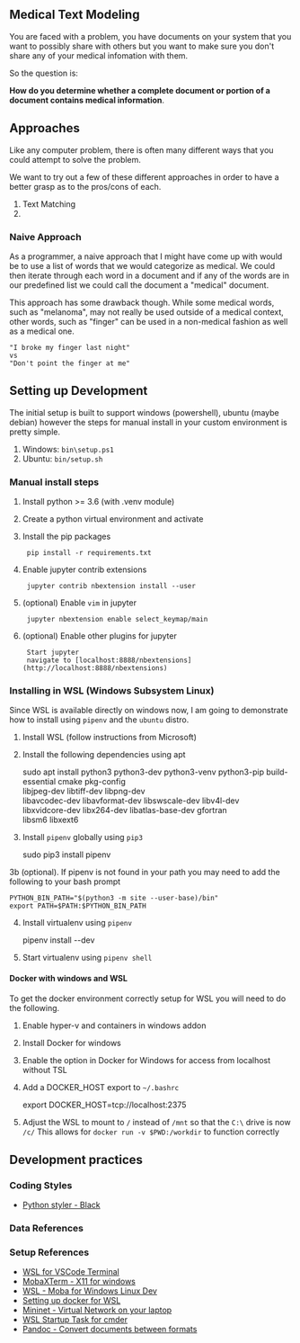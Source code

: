 Medical Text Modeling
-------------------------------

You are faced with a problem, you have documents on your system that you want
to possibly share with others but you want to make sure you don't share any
of your medical infomation with them.  

So the question is: 

**How do you determine whether a complete document or portion of a document
contains medical information**.  

## Approaches

Like any computer problem, there is often many different ways that you could
attempt to solve the problem.  

We want to try out a few of these different approaches in order to have a better
grasp as to the pros/cons of each.  

1. Text Matching
2. 

### Naive Approach

As a programmer, a naive approach that I might have come up with would be
to use a list of words that we would categorize as medical.  We could then
iterate through each word in a document and if any of the words are in
our predefined list we could call the document a "medical" document.  

This approach has some drawback though.  While some medical words, such as
"melanoma", may not really be used outside of a medical context, other words,
such as "finger" can be used in a non-medical fashion as well as a medical one. 

    "I broke my finger last night"
    vs
    "Don't point the finger at me"



## Setting up Development

The initial setup is built to support windows (powershell), ubuntu (maybe debian) however the steps for manual
install in your custom environment is pretty simple.  

1. Windows: `bin\setup.ps1`
2. Ubuntu: `bin/setup.sh`

### Manual install steps

1. Install python >= 3.6 (with .venv module)
2. Create a python virtual environment and activate
3. Install the pip packages

        pip install -r requirements.txt

4. Enable jupyter contrib extensions

        jupyter contrib nbextension install --user

5. (optional) Enable `vim` in jupyter

        jupyter nbextension enable select_keymap/main

6. (optional) Enable other plugins for jupyter

        Start jupyter
        navigate to [localhost:8888/nbextensions](http://localhost:8888/nbextensions)

### Installing in WSL (Windows Subsystem Linux)

Since WSL is available directly on windows now, I am going to demonstrate how to install using `pipenv` and
the `ubuntu` distro.  

1. Install WSL (follow instructions from Microsoft)
2. Install the following dependencies using apt

    sudo apt install python3 python3-dev python3-venv python3-pip build-essential cmake pkg-config \
        libjpeg-dev libtiff-dev libpng-dev \
        libavcodec-dev libavformat-dev libswscale-dev libv4l-dev \
        libxvidcore-dev libx264-dev libatlas-base-dev gfortran \
        libsm6 libxext6
        
3. Install `pipenv` globally using `pip3`

    sudo pip3 install pipenv
    
3b (optional). If pipenv is not found in your path you may need to add the following to your bash prompt

    PYTHON_BIN_PATH="$(python3 -m site --user-base)/bin"
    export PATH=$PATH:$PYTHON_BIN_PATH

4. Install virtualenv using `pipenv`

    pipenv install --dev
    
5. Start virtualenv using `pipenv shell`

#### Docker with windows and WSL

To get the docker environment correctly setup for WSL you will need to do the following. 

1. Enable hyper-v and containers in windows addon
2. Install Docker for windows
3. Enable the option in Docker for Windows for access from localhost without TSL
4. Add a DOCKER_HOST export to `~/.bashrc`

    export DOCKER_HOST=tcp://localhost:2375
    
5. Adjust the WSL to mount to `/` instead of `/mnt` so that the `C:\` drive is now `/c/`
    This allows for `docker run -v $PWD:/workdir` to function correctly

## Development practices


### Coding Styles

* [Python styler - Black](https://github.com/ambv/black) 


### Data References


### Setup References

* [WSL for VSCode Terminal](https://stackoverflow.com/questions/44450218/how-do-i-use-bash-on-ubuntu-on-windows-wsl-for-my-vs-code-terminal)
* [MobaXTerm - X11 for windows](https://mobaxterm.mobatek.net/)
* [WSL - Moba for Windows Linux Dev](https://nickjanetakis.com/blog/using-wsl-and-mobaxterm-to-create-a-linux-dev-environment-on-windows)
* [Setting up docker for WSL](https://nickjanetakis.com/blog/setting-up-docker-for-windows-and-wsl-to-work-flawlessly)
* [Mininet - Virtual Network on your laptop](http://mininet.org/)
* [WSL Startup Task for cmder](https://i1.wp.com/gingter.org/wp-content/uploads/2016/11/Bash-in-Cmder.png?ssl=1)
* [Pandoc - Convert documents between formats](https://pandoc.org/installing.html)
